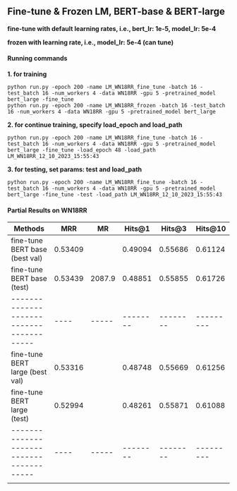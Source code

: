 ## Fine-tune & Frozen LM, BERT-base & BERT-large

**fine-tune with default learning rates, i.e., bert_lr: 1e-5, model_lr: 5e-4**

**frozen with learning rate, i.e., model_lr: 5e-4 (can tune)**

#### Running commands
**1. for training**
```
python run.py -epoch 200 -name LM_WN18RR_fine_tune -batch 16 -test_batch 16 -num_workers 4 -data WN18RR -gpu 5 -pretrained_model bert_large -fine_tune
python run.py -epoch 200 -name LM_WN18RR_frozen -batch 16 -test_batch 16 -num_workers 4 -data WN18RR -gpu 5 -pretrained_model bert_large
```

**2. for continue training, specify load_epoch and load_path**
```
python run.py -epoch 200 -name LM_WN18RR_fine_tune -batch 16 -test_batch 16 -num_workers 4 -data WN18RR -gpu 5 -pretrained_model bert_large -fine_tune -load_epoch 48 -load_path LM_WN18RR_12_10_2023_15:55:43
```

**3. for testing, set params: test and load_path**
```
python run.py -epoch 200 -name LM_WN18RR_fine_tune -batch 16 -test_batch 16 -num_workers 4 -data WN18RR -gpu 5 -pretrained_model bert_large -fine_tune -test -load_path LM_WN18RR_12_10_2023_15:55:43
```

#### Partial Results on WN18RR

| Methods | MRR | MR | Hits@1 | Hits@3 | Hits@10 |
|--------------------------------------|----|-----|--------|--------|---------|
| fine-tune BERT base (best val)       | 0.53409 |  | 0.49094 | 0.55686 | 0.61124 |
| fine-tune BERT base (test)           | 0.53439 |2087.9| 0.48851 | 0.55855 | 0.61726 |
|----------------------------------------|----|-----|--------|--------|---------|
| fine-tune BERT large (best val)      | 0.53316 |  | 0.48748| 0.55669 | 0.61256 |
| fine-tune BERT large (test)           | 0.52994 |  | 0.48261 | 0.55871 | 0.61088 |
|----------------------------------------|----|-----|--------|--------|---------|
|                  | |  |  |  |  |


